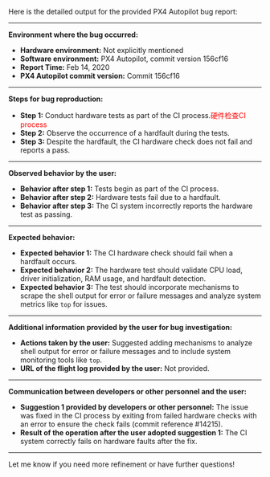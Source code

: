 Here is the detailed output for the provided PX4 Autopilot bug report:

---

**Environment where the bug occurred:**

- **Hardware environment:** Not explicitly mentioned
- **Software environment:** PX4 Autopilot, commit version 156cf16
- **Report Time:** Feb 14, 2020
- **PX4 Autopilot commit version:** Commit 156cf16

---

**Steps for bug reproduction:**

- **Step 1:** Conduct hardware tests as part of the CI process.<font color='red'>硬件检查CI process</font>
- **Step 2:** Observe the occurrence of a hardfault during the tests.
- **Step 3:** Despite the hardfault, the CI hardware check does not fail and reports a pass.

---

**Observed behavior by the user:**

- **Behavior after step 1:** Tests begin as part of the CI process.
- **Behavior after step 2:** Hardware tests fail due to a hardfault.
- **Behavior after step 3:** The CI system incorrectly reports the hardware test as passing.

---

**Expected behavior:**

- **Expected behavior 1:** The CI hardware check should fail when a hardfault occurs.
- **Expected behavior 2:** The hardware test should validate CPU load, driver initialization, RAM usage, and hardfault detection.
- **Expected behavior 3:** The test should incorporate mechanisms to scrape the shell output for error or failure messages and analyze system metrics like `top` for issues.

---

**Additional information provided by the user for bug investigation:**

- **Actions taken by the user:** Suggested adding mechanisms to analyze shell output for error or failure messages and to include system monitoring tools like `top`.
- **URL of the flight log provided by the user:** Not provided.

---

**Communication between developers or other personnel and the user:**

- **Suggestion 1 provided by developers or other personnel:** The issue was fixed in the CI process by exiting from failed hardware checks with an error to ensure the check fails (commit reference #14215).
- **Result of the operation after the user adopted suggestion 1:** The CI system correctly fails on hardware faults after the fix.

---

Let me know if you need more refinement or have further questions!

